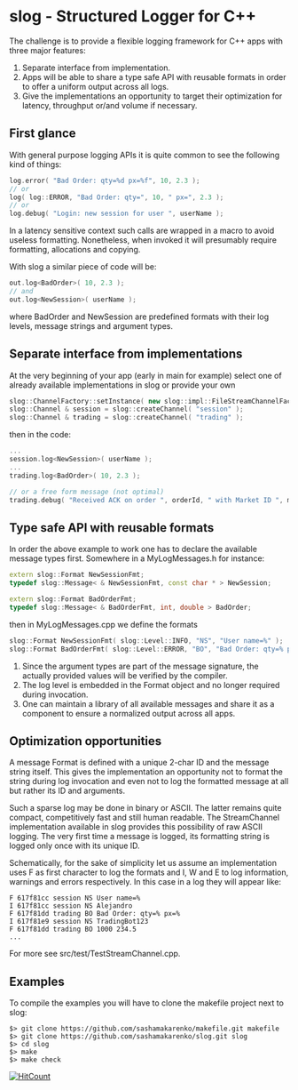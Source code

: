 # slog - Structured Logger for C++

The challenge is to provide a flexible logging framework for C++ apps with three major features:
1. Separate interface from implementation.
2. Apps will be able to share a type safe API with reusable formats in order to offer a uniform output across all logs.
3. Give the implementations an opportunity to target their optimization for latency, throughput or/and volume if necessary.

## First glance

With general purpose logging APIs it is quite common to see the following kind of things:
```c++
log.error( "Bad Order: qty=%d px=%f", 10, 2.3 );
// or
log( log::ERROR, "Bad Order: qty=", 10, " px=", 2.3 );
// or
log.debug( "Login: new session for user ", userName );
```

In a latency sensitive context such calls are wrapped in a macro to avoid useless formatting. Nonetheless, when invoked it will presumably require formatting, allocations and copying.

With slog a similar piece of code will be:

```c++
out.log<BadOrder>( 10, 2.3 );
// and
out.log<NewSession>( userName );
```
where BadOrder and NewSession are predefined formats with their log levels, message strings and argument types.

## Separate interface from implementations
At the very beginning of your app (early in main for example) select one of already available implementations in slog or provide your own
```c++
slog::ChannelFactory::setInstance( new slog::impl::FileStreamChannelFactory( "out.log" ) );
slog::Channel & session = slog::createChannel( "session" );
slog::Channel & trading = slog::createChannel( "trading" );

```

then in the code:
```c++
...
session.log<NewSession>( userName );
...
trading.log<BadOrder>( 10, 2.3 );

// or a free form message (not optimal)
trading.debug( "Received ACK on order ", orderId, " with Market ID ", marketOrderId );

```


## Type safe API with reusable formats

In order the above example to work one has to declare the available message types first. Somewhere in a MyLogMessages.h for instance:
```c++
extern slog::Format NewSessionFmt;
typedef slog::Message< & NewSessionFmt, const char * > NewSession;

extern slog::Format BadOrderFmt;
typedef slog::Message< & BadOrderFmt, int, double > BadOrder;
```

then in MyLogMessages.cpp we define the formats
```c++
slog::Format NewSessionFmt( slog::Level::INFO, "NS", "User name=%" );
slog::Format BadOrderFmt( slog::Level::ERROR, "BO", "Bad Order: qty=% px=%" );
```

1. Since the argument types are part of the message signature, the actually provided values will be verified by the compiler.
2. The log level is embedded in the Format object and no longer required during invocation.
3. One can maintain a library of all available messages and share it as a component to ensure a normalized output across all apps.

## Optimization opportunities
A message Format is defined with a unique 2-char ID and the message string itself. This gives the implementation an opportunity not to format the string during log invocation and even not to log the formatted message at all but rather its ID and arguments.

Such a sparse log may be done in binary or ASCII. The latter remains quite compact, competitively fast and still human readable.
The StreamChannel implementation available in slog provides this possibility of raw ASCII logging. 
The very first time a message is logged, its formatting string is logged only once with its unique ID.

Schematically, for the sake of simplicity let us assume an implementation uses F as first character to log the formats and I, W and E to log information, warnings and errors respectively. In this case in a log they will appear like:
```
F 617f81cc session NS User name=%
I 617f81cc session NS Alejandro
F 617f81dd trading BO Bad Order: qty=% px=%
I 617f81e9 session NS TradingBot123
F 617f81dd trading BO 1000 234.5
...

```
For more see src/test/TestStreamChannel.cpp.

## Examples

To compile the examples you will have to clone the makefile project next to slog:

```
$> git clone https://github.com/sashamakarenko/makefile.git makefile
$> git clone https://github.com/sashamakarenko/slog.git slog
$> cd slog
$> make
$> make check
```

[![HitCount](https://hits.dwyl.com/sashamakarenko/slog.svg?style=flat)](http://hits.dwyl.com/sashamakarenko/slog)

